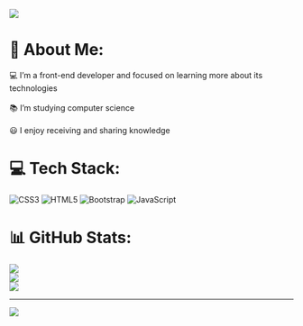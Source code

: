 ![](https://github-widgetbox.vercel.app/api/profile?username=Alireza-bisout&data=followers,repositories,stars,commits&theme=nautilus)


# 💫 About Me:
💻 I’m a front-end developer and focused on learning more about its technologies<br><br>📚 I’m studying computer science<br><br>😃 I enjoy receiving and sharing knowledge


# 💻 Tech Stack:
![CSS3](https://img.shields.io/badge/css3-%231572B6.svg?style=for-the-badge&logo=css3&logoColor=white) ![HTML5](https://img.shields.io/badge/html5-%23E34F26.svg?style=for-the-badge&logo=html5&logoColor=white) ![Bootstrap](https://img.shields.io/badge/bootstrap-%238511FA.svg?style=for-the-badge&logo=bootstrap&logoColor=white) ![JavaScript](https://img.shields.io/badge/javascript-%23323330.svg?style=for-the-badge&logo=javascript&logoColor=%23F7DF1E)
# 📊 GitHub Stats:
![](https://github-readme-stats.vercel.app/api?username=AmirKamali7&theme=shadow_red&hide_border=false&include_all_commits=false&count_private=false)<br/>
![](https://github-readme-streak-stats.herokuapp.com/?user=AmirKamali7&theme=shadow_red&hide_border=false)<br/>
![](https://github-readme-stats.vercel.app/api/top-langs/?username=AmirKamali7&theme=shadow_red&hide_border=false&include_all_commits=false&count_private=false&layout=compact)

---
[![](https://visitcount.itsvg.in/api?id=AmirKamali7&icon=0&color=0)](https://visitcount.itsvg.in)

<!-- Proudly created with GPRM ( https://gprm.itsvg.in ) -->
